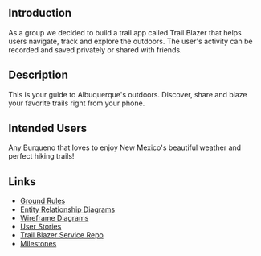 ## Introduction 
As a group we decided to build a trail app called Trail Blazer that helps users
navigate, track and explore the outdoors. The user's activity can be recorded and
saved privately or shared with friends.

## Description 
This is your guide to Albuquerque's outdoors. Discover, share and blaze your 
favorite trails right from your phone. 

## Intended Users
Any Burqueno that loves to enjoy New Mexico's beautiful weather and perfect hiking trails!

## Links

* [Ground Rules](docs/ground-rules.md)
* [Entity Relationship Diagrams](docs/erd.md)
* [Wireframe Diagrams](docs/wireframe.md)  
* [User Stories](docs/user-stories.md)
* [Trail Blazer Service Repo](https://github.com/the-trail-blazer/trailblazer-service)
* [Milestones](docs/milestones.md)




